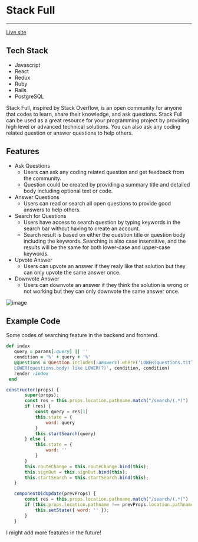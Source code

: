 # Stack Full
____________________________________________________________________________________________________________________________

[Live site](https://stack-full.herokuapp.com/#/)

## Tech Stack

* Javascript
* React
* Redux
* Ruby
* Rails
* PostgreSQL

Stack Full, inspired by Stack Overflow, is an open community for anyone that codes to learn, share their knowledge, and ask questions. Stack Full can be used as a great resource for your programming project by providing high level or advanced technical solutions. You can also ask any coding related question or answer questions to help others.

## Features

* Ask Questions
  * Users can ask any coding related question and get feedback from the community.
  * Question could be created by providing a summary title and detailed body including optional text or code.
* Answer Questions
  * Users can read or search all open questions to provide good answers to help others.
* Search for Questions
  * Users have access to search question by typing keywords in the search bar without having to create an account.
  * Search result is based on either the question title or question body including the keywords. Searching is also case         insensitive, and the results will be the same for both lower-case and upper-case keywords.
* Upvote Answer
  * Users can upvote an answer if they realy like that solution but they can only upvote the same answer once.
* Downvote Answer 
  * Users can downvote an answer if they think the solution is wrong or not working but they can only downvote the same         answer once.

![image](https://user-images.githubusercontent.com/53238880/72640029-dcd3f500-391b-11ea-805b-b94d0d34bff6.png)

## Example Code

Some codes of searching feature in the backend and frontend.

```ruby
def index
   query = params[:query] || ''
   condition = '%' + query + '%'
   @questions = Question.includes(:answers).where('LOWER(questions.title) like LOWER(?) or
   LOWER(questions.body) like LOWER(?)', condition, condition)
   render :index 
 end
 ```
 
 ```javascript
 constructor(props) {
        super(props);
        const res = this.props.location.pathname.match("/search/(.*)")
        if (res) {
            const query = res[1]
            this.state = {
                word: query
            }
            this.startSearch(query)
        } else {
            this.state = {
                word: ''
            }
        }
        this.routeChange = this.routeChange.bind(this);
        this.signOut = this.signOut.bind(this);
        this.startSearch = this.startSearch.bind(this);
    }

    componentDidUpdate(prevProps) {
        const res = this.props.location.pathname.match("/search/(.*)")
        if (this.props.location.pathname !== prevProps.location.pathname && !res) {
            this.setState({ word: '' });
        }
    }
 ```


  I might add more features in the future!
